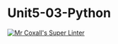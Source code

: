 # Unit5-03-Python
[![Mr Coxall's Super Linter](https://github.com/ICS3U-Programming-Xiaohan-T/Unit5-03-Python/workflows/Mr%20Coxall's%20Super%20Linter/badge.svg)](https://github.com/ICS3U-Programming-Xiaohan-T/Unit5-03-Python/actions/)
